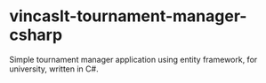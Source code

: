 # vincaslt-tournament-manager-csharp
Simple tournament manager application using entity framework, for university, written in C#.
